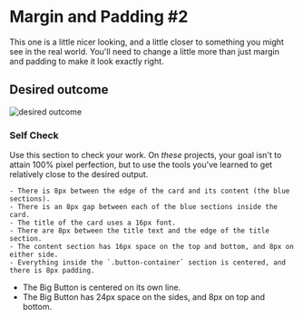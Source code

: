 # Margin and Padding #2

This one is a little nicer looking, and a little closer to something you might see in the real world. You'll need to change a little more than just margin and padding to make it look exactly right.

## Desired outcome
![desired outcome](./desired-outcome.png)

### Self Check
Use this section to check your work. On _these_ projects, your goal isn't to attain 100% pixel perfection, but to use the tools you've learned to get relatively close to the desired output.

    - There is 8px between the edge of the card and its content (the blue sections).
    - There is an 8px gap between each of the blue sections inside the card.
    - The title of the card uses a 16px font.
    - There are 8px between the title text and the edge of the title section.
    - The content section has 16px space on the top and bottom, and 8px on either side.
    - Everything inside the `.button-container` section is centered, and there is 8px padding.
- The Big Button is centered on its own line.
- The Big Button has 24px space on the sides, and 8px on top and bottom.
